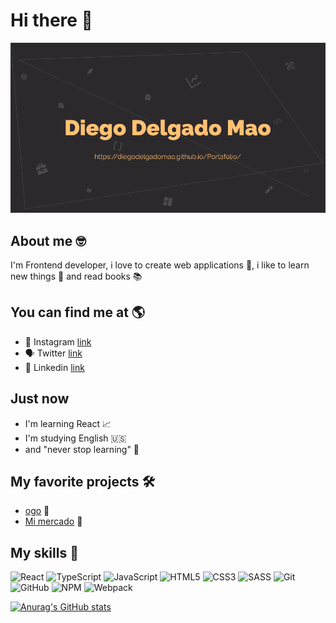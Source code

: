 # Hi there 👋

![banner](./banner.png)

## About me 🤓

I'm Frontend developer, i love to create web applications 🎨, i like to learn new things 🧠 and read books 📚

## You can find me at 🌎

- 🍂 Instagram [link](https://www.instagram.com/diegodelgadomao/)
- 🗣️ Twitter [link](https://twitter.com/diegoDelgado_01)
- 🔎 Linkedin [link](https://www.linkedin.com/in/diegodelgadomao/)

## Just now

- I'm learning React 📈
- I'm studying English 🇺🇸
- and "never stop learning" 📌

## My favorite projects 🛠️

- [ogo](https://ogo-finanzas.netlify.app/) 💸
- [Mi mercado](https://diegodelgadomao.github.io/mi-mercado-proyecto/) 🛒

## My skills 🎯

![React](https://img.shields.io/badge/react-%2320232a.svg?style=for-the-badge&logo=react&logoColor=%2361DAFB) ![TypeScript](https://img.shields.io/badge/typescript-%23007ACC.svg?style=for-the-badge&logo=typescript&logoColor=white) ![JavaScript](https://img.shields.io/badge/javascript-%23323330.svg?style=for-the-badge&logo=javascript&logoColor=%23F7DF1E) ![HTML5](https://img.shields.io/badge/html5-%23E34F26.svg?style=for-the-badge&logo=html5&logoColor=white) ![CSS3](https://img.shields.io/badge/css3-%231572B6.svg?style=for-the-badge&logo=css3&logoColor=white) ![SASS](https://img.shields.io/badge/SASS-hotpink.svg?style=for-the-badge&logo=SASS&logoColor=white) ![Git](https://img.shields.io/badge/git-%23F05033.svg?style=for-the-badge&logo=git&logoColor=white) ![GitHub](https://img.shields.io/badge/github-%23121011.svg?style=for-the-badge&logo=github&logoColor=white) ![NPM](https://img.shields.io/badge/NPM-%23000000.svg?style=for-the-badge&logo=npm&logoColor=white) ![Webpack](https://img.shields.io/badge/webpack-%238DD6F9.svg?style=for-the-badge&logo=webpack&logoColor=black)

[![Anurag's GitHub stats](https://github-readme-stats.vercel.app/api?username=DiegoDelgadoMao)](https://github.com/anuraghazra/github-readme-stats)
